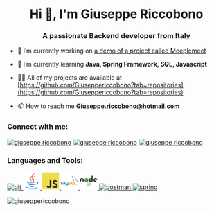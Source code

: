 <h1 align="center">Hi 👋, I'm Giuseppe Riccobono</h1>
<h3 align="center">A passionate Backend developer from Italy</h3>

- 🔭 I’m currently working on [a demo of a project called Meeplemeet](https://github.com/Giuseppericcobono/develhope-Java25-Team2-Project3-MeepleMeet)

- 🌱 I’m currently learning **Java, Spring Framework, SQL, Javascript**

- 👨‍💻 All of my projects are available at [https://github.com/Giuseppericcobono?tab=repositories](https://github.com/Giuseppericcobono?tab=repositories)

- 📫 How to reach me **Giuseppe.riccobono@hotmail.com**

<h3 align="left">Connect with me:</h3>
<p align="left">
<a href="https://linkedin.com/in/giuseppe riccobono" target="blank"><img align="center" src="https://raw.githubusercontent.com/rahuldkjain/github-profile-readme-generator/master/src/images/icons/Social/linked-in-alt.svg" alt="giuseppe riccobono" height="30" width="40" /></a>
<a href="https://fb.com/giuseppe riccobono" target="blank"><img align="center" src="https://raw.githubusercontent.com/rahuldkjain/github-profile-readme-generator/master/src/images/icons/Social/facebook.svg" alt="giuseppe riccobono" height="30" width="40" /></a>
<a href="https://instagram.com/giuseppe riccobono" target="blank"><img align="center" src="https://raw.githubusercontent.com/rahuldkjain/github-profile-readme-generator/master/src/images/icons/Social/instagram.svg" alt="giuseppe riccobono" height="30" width="40" /></a>
</p>

<h3 align="left">Languages and Tools:</h3>
<p align="left"> <a href="https://git-scm.com/" target="_blank" rel="noreferrer"> <img src="https://www.vectorlogo.zone/logos/git-scm/git-scm-icon.svg" alt="git" width="40" height="40"/> </a> <a href="https://www.java.com" target="_blank" rel="noreferrer"> <img src="https://raw.githubusercontent.com/devicons/devicon/master/icons/java/java-original.svg" alt="java" width="40" height="40"/> </a> <a href="https://developer.mozilla.org/en-US/docs/Web/JavaScript" target="_blank" rel="noreferrer"> <img src="https://raw.githubusercontent.com/devicons/devicon/master/icons/javascript/javascript-original.svg" alt="javascript" width="40" height="40"/> </a> <a href="https://www.mysql.com/" target="_blank" rel="noreferrer"> <img src="https://raw.githubusercontent.com/devicons/devicon/master/icons/mysql/mysql-original-wordmark.svg" alt="mysql" width="40" height="40"/> </a> <a href="https://nodejs.org" target="_blank" rel="noreferrer"> <img src="https://raw.githubusercontent.com/devicons/devicon/master/icons/nodejs/nodejs-original-wordmark.svg" alt="nodejs" width="40" height="40"/> </a> <a href="https://postman.com" target="_blank" rel="noreferrer"> <img src="https://www.vectorlogo.zone/logos/getpostman/getpostman-icon.svg" alt="postman" width="40" height="40"/> </a> <a href="https://spring.io/" target="_blank" rel="noreferrer"> <img src="https://www.vectorlogo.zone/logos/springio/springio-icon.svg" alt="spring" width="40" height="40"/> </a> </p>

<p><img align="center" src="https://github-readme-stats.vercel.app/api/top-langs?username=giuseppericcobono&show_icons=true&locale=en&layout=compact" alt="giuseppericcobono" /></p>
